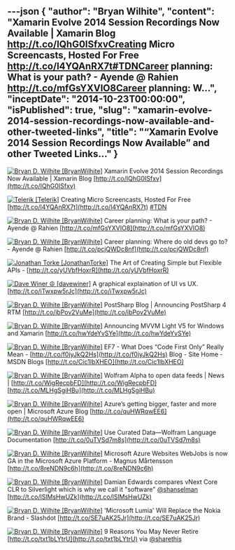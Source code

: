 ---json
{
  "author": "Bryan Wilhite",
  "content": "Xamarin Evolve 2014 Session Recordings Now Available | Xamarin Blog http://t.co/IQhG0ISfxvCreating Micro Screencasts, Hosted For Free http://t.co/l4YQAnRX7t#TDNCareer planning: What is your path? - Ayende @ Rahien http://t.co/mfGsYXVIO8Career planning: W...",
  "inceptDate": "2014-10-23T00:00:00",
  "isPublished": true,
  "slug": "xamarin-evolve-2014-session-recordings-now-available-and-other-tweeted-links",
  "title": "“Xamarin Evolve 2014 Session Recordings Now Available” and other Tweeted Links…"
}
---

[<img alt="Bryan D. Wilhite [BryanWilhite]" src="https://songhay.blob.core.windows.net/shared-social-twitter/BryanWilhite.jpeg">](http://t.co/UNdqV0Z1zz "Bryan D. Wilhite [BryanWilhite]") <span>Xamarin Evolve 2014 Session Recordings Now Available | Xamarin Blog [http://t.co/IQhG0ISfxv](http://t.co/IQhG0ISfxv)</span>

[<img alt="Telerik [Telerik]" src="https://songhay.blob.core.windows.net/shared-social-twitter/Telerik.jpeg">](http://t.co/Y1KbrJEky1 "Telerik [Telerik]") <span>Creating Micro Screencasts, Hosted For Free [http://t.co/l4YQAnRX7t](http://t.co/l4YQAnRX7t) [#TDN](http://search.twitter.com/search?q=%23TDN)</span>

[<img alt="Bryan D. Wilhite [BryanWilhite]" src="https://songhay.blob.core.windows.net/shared-social-twitter/BryanWilhite.jpeg">](http://t.co/UNdqV0Z1zz "Bryan D. Wilhite [BryanWilhite]") <span>Career planning: What is your path? - Ayende @ Rahien [http://t.co/mfGsYXVIO8](http://t.co/mfGsYXVIO8)</span>

[<img alt="Bryan D. Wilhite [BryanWilhite]" src="https://songhay.blob.core.windows.net/shared-social-twitter/BryanWilhite.jpeg">](http://t.co/UNdqV0Z1zz "Bryan D. Wilhite [BryanWilhite]") <span>Career planning: Where do old devs go to? - Ayende @ Rahien [http://t.co/pcjQWDc8nf](http://t.co/pcjQWDc8nf)</span>

[<img alt="Jonathan Torke [JonathanTorke]" src="https://songhay.blob.core.windows.net/shared-social-twitter/JonathanTorke.png">](http://t.co/os5uqU3MvE "Jonathan Torke [JonathanTorke]") <span>The Art of Creating Simple but Flexible APIs - [http://t.co/yUVbfHoxrR](http://t.co/yUVbfHoxrR)</span>

[<img alt="Dave Winer ☮ [davewiner]" src="https://songhay.blob.core.windows.net/shared-social-twitter/davewiner.jpeg">](http://t.co/fuxogiHMsn "Dave Winer ☮ [davewiner]") <span>A graphical explaination of UI vs UX. [http://t.co/iTwxpw5rJc](http://t.co/iTwxpw5rJc)</span>

[<img alt="Bryan D. Wilhite [BryanWilhite]" src="https://songhay.blob.core.windows.net/shared-social-twitter/BryanWilhite.jpeg">](http://t.co/UNdqV0Z1zz "Bryan D. Wilhite [BryanWilhite]") <span>PostSharp Blog | Announcing PostSharp 4 RTM [http://t.co/ibPov2VuMe](http://t.co/ibPov2VuMe)</span>

[<img alt="Bryan D. Wilhite [BryanWilhite]" src="https://songhay.blob.core.windows.net/shared-social-twitter/BryanWilhite.jpeg">](http://t.co/UNdqV0Z1zz "Bryan D. Wilhite [BryanWilhite]") <span>Announcing MVVM Light V5 for Windows and Xamarin [http://t.co/hwYdeYvSYe](http://t.co/hwYdeYvSYe)</span>

[<img alt="Bryan D. Wilhite [BryanWilhite]" src="https://songhay.blob.core.windows.net/shared-social-twitter/BryanWilhite.jpeg">](http://t.co/UNdqV0Z1zz "Bryan D. Wilhite [BryanWilhite]") <span>EF7 - What Does “Code First Only” Really Mean - [http://t.co/f0jyJkQ2Hs](http://t.co/f0jyJkQ2Hs) Blog - Site Home - MSDN Blogs [http://t.co/Cic1IbXHEO](http://t.co/Cic1IbXHEO)</span>

[<img alt="Bryan D. Wilhite [BryanWilhite]" src="https://songhay.blob.core.windows.net/shared-social-twitter/BryanWilhite.jpeg">](http://t.co/UNdqV0Z1zz "Bryan D. Wilhite [BryanWilhite]") <span>Wolfram Alpha to open data feeds | News | [http://t.co/WigRecpbFD](http://t.co/WigRecpbFD) [http://t.co/MLHgSgiHBu](http://t.co/MLHgSgiHBu)</span>

[<img alt="Bryan D. Wilhite [BryanWilhite]" src="https://songhay.blob.core.windows.net/shared-social-twitter/BryanWilhite.jpeg">](http://t.co/UNdqV0Z1zz "Bryan D. Wilhite [BryanWilhite]") <span>Azure’s getting bigger, faster and more open | Microsoft Azure Blog [http://t.co/quHWRqwEE6](http://t.co/quHWRqwEE6)</span>

[<img alt="Bryan D. Wilhite [BryanWilhite]" src="https://songhay.blob.core.windows.net/shared-social-twitter/BryanWilhite.jpeg">](http://t.co/UNdqV0Z1zz "Bryan D. Wilhite [BryanWilhite]") <span>Use Curated Data—Wolfram Language Documentation [http://t.co/0uTVSd7m8s](http://t.co/0uTVSd7m8s)</span>

[<img alt="Bryan D. Wilhite [BryanWilhite]" src="https://songhay.blob.core.windows.net/shared-social-twitter/BryanWilhite.jpeg">](http://t.co/UNdqV0Z1zz "Bryan D. Wilhite [BryanWilhite]") <span>Microsoft Azure Websites WebJobs is now GA in the Microsoft Azure Platform - Magnus Mårtensson [http://t.co/8reNDN9c6h](http://t.co/8reNDN9c6h)</span>

[<img alt="Bryan D. Wilhite [BryanWilhite]" src="https://songhay.blob.core.windows.net/shared-social-twitter/BryanWilhite.jpeg">](http://t.co/UNdqV0Z1zz "Bryan D. Wilhite [BryanWilhite]") <span>Damian Edwards compares vNext Core CLR to Silverlight which is why we call it "software" [@shanselman](http://twitter.com/shanselman) [http://t.co/lSlMsHwUZk](http://t.co/lSlMsHwUZk)</span>

[<img alt="Bryan D. Wilhite [BryanWilhite]" src="https://songhay.blob.core.windows.net/shared-social-twitter/BryanWilhite.jpeg">](http://t.co/UNdqV0Z1zz "Bryan D. Wilhite [BryanWilhite]") <span>'Microsoft Lumia' Will Replace the Nokia Brand - Slashdot [http://t.co/SE7uAK25Jr](http://t.co/SE7uAK25Jr)</span>

[<img alt="Bryan D. Wilhite [BryanWilhite]" src="https://songhay.blob.core.windows.net/shared-social-twitter/BryanWilhite.jpeg">](http://t.co/UNdqV0Z1zz "Bryan D. Wilhite [BryanWilhite]") <span>9 Reasons You May Never Retire [http://t.co/txt1bLYtrU](http://t.co/txt1bLYtrU) via [@sharethis](http://twitter.com/sharethis)</span>
